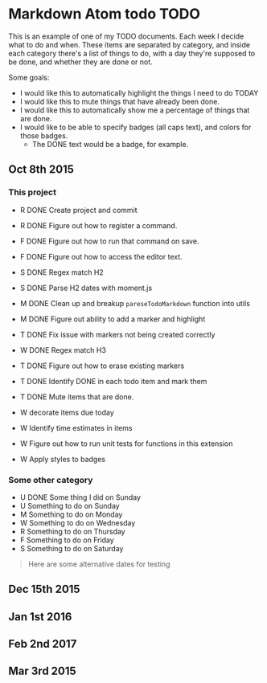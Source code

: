 # Markdown Atom todo TODO

This is an example of one of my TODO documents. Each week I decide what to do
and when. These items are separated by category, and inside each category
there's a list of things to do, with a day they're supposed to be done, and
whether they are done or not.

Some goals:
- I would like this to automatically highlight the things I need to do TODAY
- I would like this to mute things that have already been done.
- I would like this to automatically show me a percentage of things that are done.
- I would like to be able to specify badges (all caps text), and colors for those badges.
  - The DONE text would be a badge, for example.

## Oct 8th 2015

### This project

- R   DONE  Create project and commit
- R   DONE  Figure out how to register a command.
- F   DONE  Figure out how to run that command on save.
- F   DONE  Figure out how to access the editor text.
- S   DONE  Regex match H2
- S   DONE  Parse H2 dates with moment.js

- M   DONE  Clean up and breakup `pareseTodoMarkdown` function into utils
- M   DONE  Figure out ability to add a marker and highlight

- T   DONE  Fix issue with markers not being created correctly
- W   DONE  Regex match H3
- T   DONE  Figure out how to erase existing markers
- T   DONE  Identify DONE in each todo item and mark them
- T   DONE  Mute items that are done.

- W   decorate items due today
- W   Identify time estimates in items
- W   Figure out how to run unit tests for functions in this extension
- W   Apply styles to badges

### Some other category

- U   DONE  Some thing I did on Sunday
- U   Something to do on Sunday
- M   Something to do on Monday
- W   Something to do on Wednesday
- R   Something to do on Thursday
- F   Something to do on Friday
- S   Something to do on Saturday

> Here are some alternative dates for testing
## Dec 15th 2015

## Jan 1st 2016

## Feb 2nd 2017

## Mar 3rd 2015
